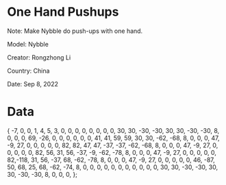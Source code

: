 # One Hand Pushups
Note: Make Nybble do push-ups with one hand.

Model: Nybble

Creator: Rongzhong Li

Country: China

Date: Sep 8, 2022

# Data

{
  -7,   0,   0,   1,
   4,   5,   3,
   0,   0,   0,   0,   0,   0,   0,   0,  30,  30, -30, -30,  30,  30, -30, -30,   8,   0,   0,   0,
  69, -26,   0,   0,   0,   0,   0,   0,  41,  41,  59,  59,  30,  30, -62, -68,   8,   0,   0,   0,
  47,  -9,  27,   0,   0,   0,   0,   0,  82,  82,  47,  47, -37, -37, -62, -68,   8,   0,   0,   0,
  47,  -9,  27,   0,   0,   0,   0,   0,  82,  56,  31,  56, -37,  -9, -62, -78,   8,   0,   0,   0,
  47,  -9,  27,   0,   0,   0,   0,   0,  82,-118,  31,  56, -37,  68, -62, -78,   8,   0,   0,   0,
  47,  -9,  27,   0,   0,   0,   0,   0,  46, -87,  50,  68,  25,  68, -62, -74,   8,   0,   0,   0,
   0,   0,   0,   0,   0,   0,   0,   0,  30,  30, -30, -30,  30,  30, -30, -30,   8,   0,   0,   0,
};
